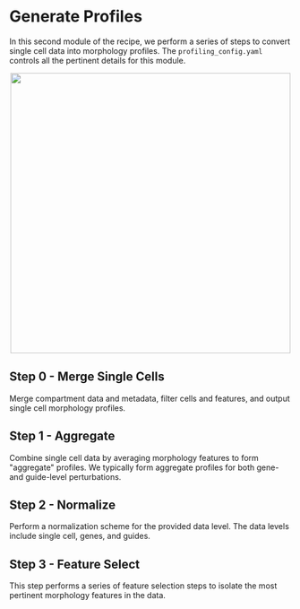 # Generate Profiles

In this second module of the recipe, we perform a series of steps to convert single cell data into morphology profiles.
The `profiling_config.yaml` controls all the pertinent details for this module.

<p align="center">
<img src="https://raw.githubusercontent.com/broadinstitute/pooled-cell-painting-profiling-recipe/82eaf532e7a3ab145c4b821268c13c531b693dcb/1.generate-profiles/media/profiling_workflow.png" width="500">
</p>

## Step 0 - Merge Single Cells

Merge compartment data and metadata, filter cells and features, and output single cell morphology profiles.

## Step 1 - Aggregate

Combine single cell data by averaging morphology features to form "aggregate" profiles.
We typically form aggregate profiles for both gene- and guide-level perturbations.

## Step 2 - Normalize

Perform a normalization scheme for the provided data level.
The data levels include single cell, genes, and guides.

## Step 3 - Feature Select

This step performs a series of feature selection steps to isolate the most pertinent morphology features in the data.
